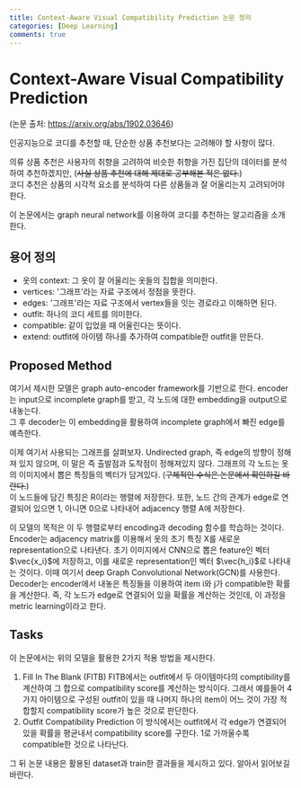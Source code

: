 ```yaml
---
title: Context-Aware Visual Compatibility Prediction 논문 정리
categories: [Deep Learning]
comments: true
---
```


# Context-Aware Visual Compatibility Prediction
(논문 출처: https://arxiv.org/abs/1902.03646)

인공지능으로 코디를 추천할 때, 단순한 상품 추천보다는 고려해야 할 사항이 많다.    
  
의류 상품 추천은 사용자의 취향을 고려하여 비슷한 취향을 가진 집단의 데이터를 분석하여 추천하겠지만,
(~~사실 상품 추천에 대해 제대로 공부해본 적은 없다.~~)  
코디 추천은 상품의 시각적 요소를 분석하여 다른 상품들과 잘 어울리는지 고려되어야 한다.  
  
  이 논문에서는 graph neural network를 이용하여 코디를 추천하는 알고리즘을 소개한다.

## 용어 정의  
- 옷의 context: 그 옷이 잘 어울리는 옷들의 집합을 의미한다.
- vertices: '그래프'라는 자료 구조에서 정점을 뜻한다.
- edges: '그래프'라는 자료 구조에서 vertex들을 잇는 경로라고 이해하면 된다.
- outfit: 하나의 코디 세트를 의미한다.
- compatible: 같이 입었을 때 어울린다는 뜻이다.
- extend: outfit에 아이템 하나를 추가하여 compatible한 outfit을 만든다.

## Proposed Method
여기서 제시한 모델은 graph auto-encoder framework를 기반으로 한다. encoder는 input으로 incomplete graph를 받고, 각 노드에 대한 embedding을 output으로 내놓는다.  
그 후 decoder는 이 embedding을 활용하여 incomplete graph에서 빠진 edge를 예측한다.
  
  이제 여기서 사용되는 그래프를 살펴보자. Undirected graph, 즉 edge의 방향이 정해져 있지 않으며, 이 말은 즉 출발점과 도착점이 정해져있지 않다. 
  그래프의 각 노드는 옷의 이미지에서 뽑은 특징들의 벡터가 담겨있다. (~~구체적인 수식은 논문에서 확인하길 바란다.~~)  
  이 노드들에 담긴 특징은 R이라는 행렬에 저장한다. 또한, 노드 간의 관계가 edge로 연결되어 있으면 1, 아니면 0으로 나타내어 adjacency 행렬 A에 저장한다.
      
  이 모델의 목적은 이 두 행렬로부터 encoding과 decoding 함수를 학습하는 것이다.
  Encoder는 adjacency matrix를 이용해서 옷의 초기 특징 X를 새로운 representation으로 나타낸다. 초기 이미지에서 CNN으로 뽑은 feature인 벡터 $\vec{x_i}$에 저장하고, 이를 새로운 representation인 벡터 $\vec{h_i}$로 나타내는 것이다. 이때 여기서 deep Graph Convolutional Network(GCN)를 사용한다.  
  Decoder는 encoder에서 내놓은 특징들을 이용하여 item i와 j가 compatible한 확률을 계산한다. 즉, 각 노드가 edge로 연결되어 있을 확률을 계산하는 것인데, 이 과정을 metric learning이라고 한다. 
  
## Tasks
이 논문에서는 위의 모델을 활용한 2가지 적용 방법을 제시한다.
1. Fill In The Blank (FITB)
FITB에서는 outfit에서 두 아이템마다의 comptibility를 계산하여 그 합으로 compatibility score를 계산하는 방식이다. 그래서 예를들어 4가지 아이템으로 구성된 outfit이 있을 때 나머지 하나의 item이 어느 것이 가장 적합할지 compatibility score가 높은 것으로 판단한다. 
1. Outfit Compatibility Prediction
이 방식에서는 outfit에서 각 edge가 연결되어 있을 확률을 평균내서 compatibility score를 구한다. 1로 가까울수록 compatible한 것으로 나타난다.
  
  
  그 뒤 논문 내용은 활용된 dataset과 train한 결과들을 제시하고 있다. 알아서 읽어보길 바란다.



  
